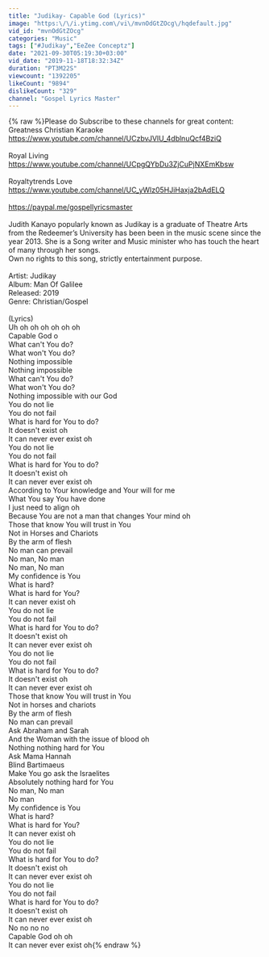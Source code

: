 ```yaml
---
title: "Judikay- Capable God (Lyrics)"
image: "https:\/\/i.ytimg.com\/vi\/mvnOdGtZOcg\/hqdefault.jpg"
vid_id: "mvnOdGtZOcg"
categories: "Music"
tags: ["#Judikay","EeZee Conceptz"]
date: "2021-09-30T05:19:30+03:00"
vid_date: "2019-11-18T18:32:34Z"
duration: "PT3M22S"
viewcount: "1392205"
likeCount: "9894"
dislikeCount: "329"
channel: "Gospel Lyrics Master"
---
```

{% raw %}Please do Subscribe to these channels for great content:<br />Greatness Christian Karaoke<br /><a rel="nofollow" target="blank" href="https://www.youtube.com/channel/UCzbvJVlU_4dblnuQcf4BziQ">https://www.youtube.com/channel/UCzbvJVlU_4dblnuQcf4BziQ</a><br /><br />Royal Living<br /><a rel="nofollow" target="blank" href="https://www.youtube.com/channel/UCpgQYbDu3ZjCuPjNXEmKbsw">https://www.youtube.com/channel/UCpgQYbDu3ZjCuPjNXEmKbsw</a><br /><br />Royaltytrends Love<br /><a rel="nofollow" target="blank" href="https://www.youtube.com/channel/UC_yWlz05HJiHaxja2bAdELQ">https://www.youtube.com/channel/UC_yWlz05HJiHaxja2bAdELQ</a><br /><br /><a rel="nofollow" target="blank" href="https://paypal.me/gospellyricsmaster">https://paypal.me/gospellyricsmaster</a><br /><br />Judith Kanayo popularly known as Judikay is a graduate of Theatre Arts from the Redeemer’s University has been been in the music scene since the year 2013. She is a Song writer and Music minister who has touch the heart of many through her songs.<br />Own no rights to this song, strictly entertainment purpose.<br /><br />Artist: Judikay<br />Album: Man Of Galilee<br />Released: 2019<br />Genre: Christian/Gospel<br /><br />(Lyrics)<br />Uh oh oh oh oh oh oh<br />Capable God o<br />What can't You do?<br />What won't You do?<br />Nothing impossible<br />Nothing impossible<br />What can't You do?<br />What won't You do?<br />Nothing impossible with our God<br />You do not lie<br />You do not fail<br />What is hard for You to do?<br />It doesn't exist oh<br />It can never ever exist oh<br />You do not lie<br />You do not fail<br />What is hard for You to do?<br />It doesn't exist oh<br />It can never ever exist oh<br />According to Your knowledge and Your will for me<br />What You say You have done<br />I just need to align oh<br />Because You are not a man that changes Your mind oh<br />Those that know You will trust in You<br />Not in Horses and Chariots<br />By the arm of flesh<br />No man can prevail<br />No man, No man<br />No man, No man<br />My confidence is You<br />What is hard?<br />What is hard for You?<br />It can never exist oh<br />You do not lie<br />You do not fail<br />What is hard for You to do?<br />It doesn't exist oh<br />It can never ever exist oh<br />You do not lie<br />You do not fail<br />What is hard for You to do?<br />It doesn't exist oh<br />It can never ever exist oh<br />Those that know You will trust in You<br />Not in horses and chariots<br />By the arm of flesh<br />No man can prevail<br />Ask Abraham and Sarah<br />And the Woman with the issue of blood oh<br />Nothing nothing hard for You<br />Ask Mama Hannah<br />Blind Bartimaeus<br />Make You go ask the Israelites<br />Absolutely nothing hard for You<br />No man, No man<br />No man<br />My confidence is You<br />What is hard?<br />What is hard for You?<br />It can never exist oh<br />You do not lie<br />You do not fail<br />What is hard for You to do?<br />It doesn't exist oh<br />It can never ever exist oh<br />You do not lie<br />You do not fail<br />What is hard for You to do?<br />It doesn't exist oh<br />It can never ever exist oh<br />No no no no<br />Capable God oh oh<br />It can never ever exist oh{% endraw %}
